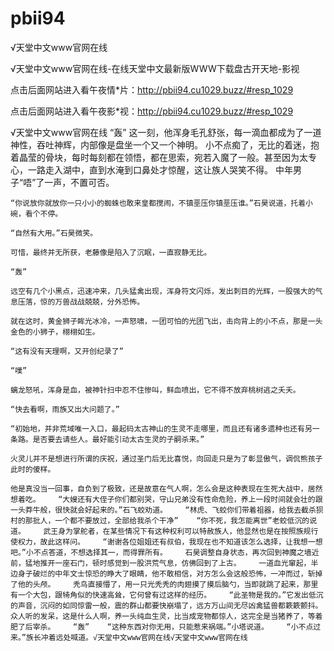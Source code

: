 # pbii94
√天堂中文www官网在线

√天堂中文www官网在线-在线天堂中文最新版WWW下载盘古开天地-影视

点击后面网站进入看午夜情*片：http://pbii94.cu1029.buzz/#resp_1029

点击后面网站进入看午夜影*视：http://pbii94.cu1029.buzz/#resp_1029

√天堂中文www官网在线    “轰”    这一刻，他浑身毛孔舒张，每一滴血都成为了一道神性，吞吐神辉，内部像是盘坐一个又一个神明。    小不点痴了，无比的着迷，抱着晶莹的骨块，每时每刻都在领悟，都在思索，宛若入魔了一般。甚至因为太专心，一路走入湖中，直到水淹到口鼻处才惊醒，这让族人哭笑不得。    中年男子“唔”了一声，不置可否。

    “你说放你就放你一只小小的蜘蛛也敢来皇都搅闹，不镇垩压你镇垩压谁。”石昊说道，托着小碗，看个不停。

    “自然有大用。”石昊微笑。

    可惜，最终并无所获，老藤像是陷入了沉眠，一直寂静无比。

    “轰”

    远空有几个小黑点，迅速冲来，几头猛禽出现，浑身符文闪烁，发出刺目的光辉，一股强大的气息压落，惊的万兽战战兢兢，分外恐怖。

    就在这时，黄金狮子眸光冰冷，一声怒啸，一团可怕的光团飞出，击向背上的小不点，那是一头金色的小狮子，栩栩如生。

    “这有没有天理啊，又开创纪录了”

    “噗”

    螭龙怒吼，浑身是血，被神针扫中忍不住惨叫，鲜血喷出，它不得不放弃桃树逃之夭夭。

    “快去看啊，雨族又出大问题了。”

    “初始地，并非荒域唯一入口，最起码太古神山的生灵不走哪里，而且还有诸多遗种也还有另一条路。是否要去请些人。最好能引动太古生灵的子嗣杀来。”

    火灵儿并不是想进行所谓的庆祝，通过圣门后无比喜悦，向回走只是为了彰显傲气，调侃熊孩子此时的傻样。

    他是真没当一回事，自负到了极致，还是故意在气人啊，怎么会是这种表现在生死大战中，居然想着吃。    “大嫂还有大侄子你们都别哭，守山兄弟没有性命危险，养上一段时间就会壮的跟一头莽牛般，很快就会好起来的。”石飞蛟劝道。    “林虎、飞蛟你们带着祖器，给我去截杀狈村的那批人，一个都不要放过，全部给我杀个干净”    “你不死，我怎能离世”老蛟低沉的说道。    武王身为掌舵者，在某些情况下有这种权利可以特赦族人，他显然也是在按照族规行使权力，故此这样问。    “谢谢各位姐姐还有叔伯，我现在也不知道该怎么选择，让我想一想吧。”小不点答道，不想选择其一，而得罪所有。    石昊调整自身状态，再次回到神魔之墙近前，猛地推开一座石门，顿时感觉到一股洪荒气息，仿佛回到了上古。    一道血光窜起，半边身子破烂的中年文士惊恐的睁大了眼睛，他不敢相信，对方怎么会这般恐怖，一冲而过，斩掉了他的头颅。    秃鸟直接懵了，用一只光秃秃的肉翅摸了摸后脑勺，当即就跳了起来，那里有一个大包，跟犄角似的快速高耸，它何曾有过这样的经历。    “此圣物是我的。”它发出低沉的声音，沉闷的如同惊雷一般，震的群山都要快崩塌了，远方万山间无尽凶禽猛兽都簌簌颤抖。    众人听的发呆，这是什么人啊，养一头纯血生灵，比当成宠物都惊人，这完全是当猪养了，等着肥了后宰杀。    “轰”    “这种东西对你无用，只能惹来祸端。”小塔说道。    “小不点过来。”族长冲着远处喊道。√天堂中文www官网在线√天堂中文www官网在线
